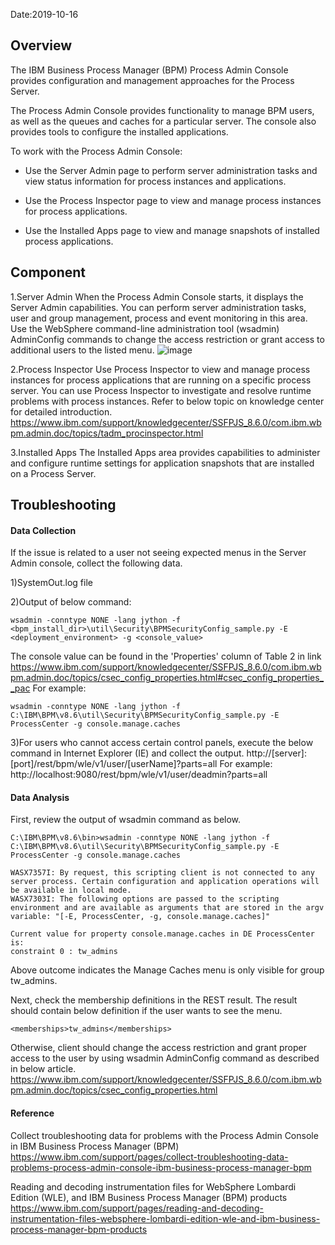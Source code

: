 Date:2019-10-16

## Overview
The IBM Business Process Manager (BPM) Process Admin Console provides configuration and management approaches for the Process Server. 

The Process Admin Console provides functionality to manage BPM users, as well as the queues and caches for a particular server. The console also provides tools to configure the installed applications.  

To work with the Process Admin Console: 

* Use the Server Admin page to perform server administration tasks and view status information for process instances and applications. 

* Use the Process Inspector page to view and manage process instances for process applications. 

* Use the Installed Apps page to view and manage snapshots of installed process applications. 

## Component 

1.Server Admin
When the Process Admin Console starts, it displays the Server Admin capabilities. You can perform server administration tasks, user and group management, process and event monitoring in this area. Use the WebSphere command-line administration tool (wsadmin) AdminConfig commands to change the access restriction or grant access to additional users to the listed menu. 
![image](https://media.github.ibm.com/user/228551/files/77165b00-f004-11e9-806f-7c8523ffafb7)

2.Process Inspector
Use Process Inspector to view and manage process instances for process applications that are running on a specific process server. You can use Process Inspector to investigate and resolve runtime problems with process instances. Refer to below topic on knowledge center for detailed introduction. 
https://www.ibm.com/support/knowledgecenter/SSFPJS_8.6.0/com.ibm.wbpm.admin.doc/topics/tadm_procinspector.html 

3.Installed Apps 
The Installed Apps area provides capabilities to administer and configure runtime settings for application snapshots that are installed on a Process Server. 

## Troubleshooting 

#### Data Collection

If the issue is related to a user not seeing expected menus in the Server Admin console, collect the following data. 

1)SystemOut.log file 

2)Output of below command: 
```
wsadmin -conntype NONE -lang jython -f <bpm_install_dir>\util\Security\BPMSecurityConfig_sample.py -E <deployment_environment> -g <console_value> 
```
The console value can be found in the 'Properties' column of Table 2 in link https://www.ibm.com/support/knowledgecenter/SSFPJS_8.6.0/com.ibm.wbpm.admin.doc/topics/csec_config_properties.html#csec_config_properties__pac 
For example: 
```
wsadmin -conntype NONE -lang jython -f C:\IBM\BPM\v8.6\util\Security\BPMSecurityConfig_sample.py -E ProcessCenter -g console.manage.caches 
```
3)For users who cannot access certain control panels, execute the below command in Internet Explorer (IE) and collect the output. 
http://[server]:[port]/rest/bpm/wle/v1/user/[userName]?parts=all 
For example: 
http://localhost:9080/rest/bpm/wle/v1/user/deadmin?parts=all 

#### Data Analysis 

First, review the output of wsadmin command as below. 
```
C:\IBM\BPM\v8.6\bin>wsadmin -conntype NONE -lang jython -f C:\IBM\BPM\v8.6\util\Security\BPMSecurityConfig_sample.py -E ProcessCenter -g console.manage.caches 

WASX7357I: By request, this scripting client is not connected to any server process. Certain configuration and application operations will be available in local mode. 
WASX7303I: The following options are passed to the scripting environment and are available as arguments that are stored in the argv variable: "[-E, ProcessCenter, -g, console.manage.caches]" 

Current value for property console.manage.caches in DE ProcessCenter is: 
constraint 0 : tw_admins 
```
Above outcome indicates the Manage Caches menu is only visible for group tw_admins. 

Next, check the membership definitions in the REST result. The result should contain below definition if the user wants to see the menu. 
```
<memberships>tw_admins</memberships> 
```
Otherwise, client should change the access restriction and grant proper access to the user by using wsadmin AdminConfig command as described in below article. 
https://www.ibm.com/support/knowledgecenter/SSFPJS_8.6.0/com.ibm.wbpm.admin.doc/topics/csec_config_properties.html 

#### Reference 

Collect troubleshooting data for problems with the Process Admin Console in IBM Business Process Manager (BPM) 
https://www.ibm.com/support/pages/collect-troubleshooting-data-problems-process-admin-console-ibm-business-process-manager-bpm 

Reading and decoding instrumentation files for WebSphere Lombardi Edition (WLE), and IBM Business Process Manager (BPM) products 
https://www.ibm.com/support/pages/reading-and-decoding-instrumentation-files-websphere-lombardi-edition-wle-and-ibm-business-process-manager-bpm-products 

 
 
